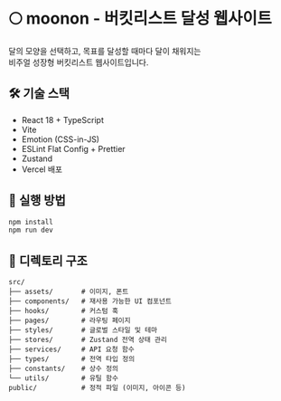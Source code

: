 # 🌕 moonon - 버킷리스트 달성 웹사이트

달의 모양을 선택하고, 목표를 달성할 때마다 달이 채워지는  
비주얼 성장형 버킷리스트 웹사이트입니다.

## 🛠️ 기술 스택

- React 18 + TypeScript
- Vite
- Emotion (CSS-in-JS)
- ESLint Flat Config + Prettier
- Zustand
- Vercel 배포

## 🚀 실행 방법

```bash
npm install
npm run dev
```

## 📁 디렉토리 구조

```
src/
├── assets/       # 이미지, 폰트
├── components/   # 재사용 가능한 UI 컴포넌트
├── hooks/        # 커스텀 훅
├── pages/        # 라우팅 페이지
├── styles/       # 글로벌 스타일 및 테마
├── stores/       # Zustand 전역 상태 관리
├── services/     # API 요청 함수
├── types/        # 전역 타입 정의
├── constants/    # 상수 정의
└── utils/        # 유틸 함수
public/           # 정적 파일 (이미지, 아이콘 등)
```
